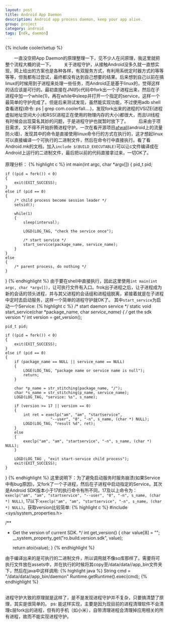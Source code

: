 ```yaml
---
layout: post
title: Android App Daemon
description: Android app process daemon, keep your app alive.
group: project
category: android
tags: [ndk, daemon]
---
```

{% include cooler/setup %}

　　一直没空把App Daemon的原理整理一下，见不少人在问原理，我这里就把整个流程大概的说一下。
　　关于进程守护，从接触Android没多久就一直想实现，网上给出的方案也是各种各样，有双服务方式，有利用系统定时器方式的等等等等，但我都有过尝试，最终都没有达到自己想要的结果。后来想到自己以前在搞linux的时候用到子进程来处理一些任务，而Android正是基于linux的，觉得这样的话应该是可行的。最初直接在JNI的c代码中fork出一个子进程出来，然后在子进程中加一个while(1)，再在while中sleep并打开一个指定的service，这样一个最简单的守护完成了。但是后来测试发现，虽然能实现功能，不过使用adb shell查看进程(命令: ps | grep com.coolerfall....)，发现fork出来的进程的VSIZE(进程虚拟地址空间大小)和RSS(进程正在使用的物理内存的大小)都很大，而且UI线程有时候会出现莫名其妙的问题，于是进程守护也就暂时放下了。
　　后来由于项目需求，又不得不开始折腾进程守护。一次在看开源项目[afwall][1](android上的流量防火墙)，发现其中的命令是直接使用linux命令行的方式在执行的，这才想起linux可以直接编译一个可执行的二进制文件，然后在命令行中直接执行。看了看Android.mk的文档，加入`include $(BUILD_EXECUTABLE)`可以让c文件编译成在Android上运行的二进制文件，最后把以前的代码直接拿过来，一切OK了。
<br/>
<br/>
原理分析：
{% highlight c %}
int main(int argc, char *argv[])
{
	pid_t pid;

	if ((pid = fork()) < 0)
	{
	    exit(EXIT_SUCCESS);
	}
	else if (pid == 0)
	{
		/* child process become session leader */
		setsid();
		
		while(1)
		{
			sleep(interval);

			LOGD(LOG_TAG, "check the service once");

			/* start service */
			start_service(package_name, service_name);
		}
	}
	else
	{
		/* parent process, do nothing */
	}
}
{% endhighlight %}
由于要在shell中直接执行，因此这里使用`int main(int argc, char *argv[])`，让可执行文件有入口。frok出子进程之后，让子进程成为新的会话的领头进程，并与其父进程的会话组和进程组脱离，紧接着就是在子进程中定时去启动服务，这样一个简单的进程守护就OK了。
其中`start_service`为启动一个Service:
{% highlight c %}
/* start daemon service */
static void start_service(char *package_name, char *service_name)
{
	/* get the sdk version */
	int version = get_version();

	pid_t pid;

	if ((pid = fork()) < 0)
	{
		exit(EXIT_SUCCESS);
	}
	else if (pid == 0)
	{
		if (package_name == NULL || service_name == NULL)
		{
			LOGE(LOG_TAG, "package name or service name is null");
			return;
		}

		char *p_name = str_stitching(package_name, "/");
		char *s_name = str_stitching(p_name, service_name);
		LOGD(LOG_TAG, "service: %s", s_name);

		if (version >= 17 || version == 0)
		{
			int ret = execlp("am", "am", "startservice",
						"--user", "0", "-n", s_name, (char *) NULL);
			LOGD(LOG_TAG, "result %d", ret);
		}
		else
		{
			execlp("am", "am", "startservice", "-n", s_name, (char *) NULL);
		}

		LOGD(LOG_TAG , "exit start-service child process");
		exit(EXIT_SUCCESS);
	}
}
{% endhighlight %}
这里说明下：为了避免启动服务时服务崩溃(如果Service中有bug原因)，又fork了一个子进程，然后在子进程中启动指定的Service。其次是Android SDK版本小于17的执行命令有所不同，17及以上命令为：`execlp("am", "am", "startservice",
"--user", "0", "-n", s_name, (char *) NULL)`, 17以下:`execlp("am", "am", "startservice", "-n", s_name, (char *) NULL)`。获取version比较简单:
{% highlight c %}
#include <sys/system_properties.h>

/**
 * Get the version of current SDK.
 */
int get_version()
{
	char value[8] = "";
    __system_property_get("ro.build.version.sdk", value);

    return atoi(value);
}
{% endhighlight %}

由于编译出来的是可执行的二进制文件，所以调用就不像so库那样了。需要将可执行文件放在assets中，并在执行的时候将其copy至/data/data/<packagename>/app_bin文件夹下，然后在java中这样调用: 
{% highlight java %}
String cmd = "/data/data/<packagename>/app_bin/daemon"
Runtime.getRuntime().exec(cmd);
{% endhighlight %}

<br/>
进程守护大致的原理就是这样了，是不是发现进程守护并不复杂，只要搞清楚了原理，其实是很简单的。
ps: 能这样实现，主要是因为现目前的进程清理软件不会清理c层fork出的进程，但有的手机（如小米），自带清理进程会清理掉应用相关的所有进程，故而不能实现进程守护。

[1]: https://github.com/ukanth/afwall